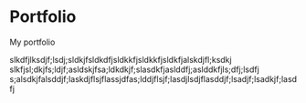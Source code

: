 # Portfolio
My portfolio


slkdfjlksdjf;lsdj;sldkjfsldkdfjsldkkfjsldkkfjsldkfjalskdjfl;ksdkj
slkfjsl;dkjfs;ldjf;asldskjfsa;ldkdkjf;slasdkfjaslddfj;aslddkfjls;dfj;lsdfj
s;alsdkjfalsddjf;laskdjflsjflassjdfas;lddjflsjf;lasdjlsdjflasddjf;lsadjf;lsadkjf;lasdfj
